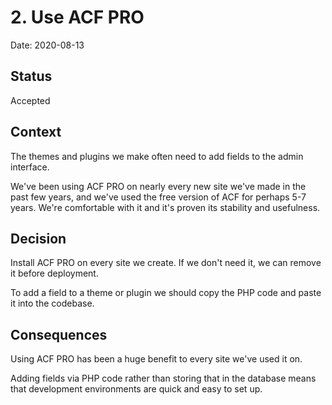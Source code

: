# 2. Use ACF PRO

Date: 2020-08-13

## Status

Accepted

## Context

The themes and plugins we make often need to add fields to the admin interface.

We've been using ACF PRO on nearly every new site we've made in the past few years, and we've used the free version of ACF for perhaps 5-7 years. We're comfortable with it and it's proven its stability and usefulness.

## Decision

Install ACF PRO on every site we create. If we don't need it, we can remove it before deployment.

To add a field to a theme or plugin we should copy the PHP code and paste it into the codebase.

## Consequences

Using ACF PRO has been a huge benefit to every site we've used it on.

Adding fields via PHP code rather than storing that in the database means that development environments are quick and easy to set up.
